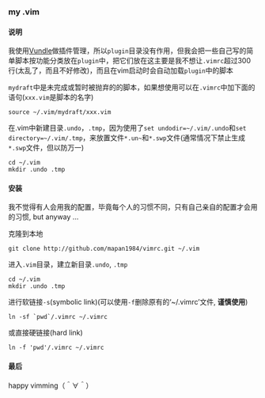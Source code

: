 ### my .vim

#### 说明

我使用[Vundle](https://github.com/VundleVim/Vundle.vim)做插件管理，所以`plugin`目录没有作用，但我会把一些自己写的简单脚本按功能分类放在`plugin`中，把它们放在这主要是我不想让`.vimrc`超过300行(太乱了，而且不好修改)，而且在vim启动时会自动加载`plugin`中的脚本

`mydraft`中是未完成或暂时被抛弃的的脚本，如果想使用可以在`.vimrc`中加下面的语句(`xxx.vim`是脚本的名字)

    source ~/.vim/mydraft/xxx.vim

在.vim中新建目录`.undo`，`.tmp`，因为使用了`set undodir=~/.vim/.undo`和`set directory=~/.vim/.tmp`，来放置文件`*.un~`和`*.swp`文件(通常情况下禁止生成`*.swp`文件，但以防万一)

    cd ~/.vim
    mkdir .undo .tmp

#### 安装

我不觉得有人会用我的配置，毕竟每个人的习惯不同，只有自己亲自的配置才会用的习惯, but anyway ...

克隆到本地

    git clone http://github.com/mapan1984/vimrc.git ~/.vim 

进入`.vim`目录，建立新目录`.undo`, `.tmp`

    cd ~/.vim 
    mkdir .undo .tmp

进行软链接`-s`(symbolic link)(可以使用`-f`删除原有的‘~/.vimrc’文件, **谨慎使用**) 

    ln -sf `pwd`/.vimrc ~/.vimrc

或直接硬链接(hard link)

    ln -f 'pwd'/.vimrc ~/.vimrc

#### 最后

happy vimming（＾∀＾）

